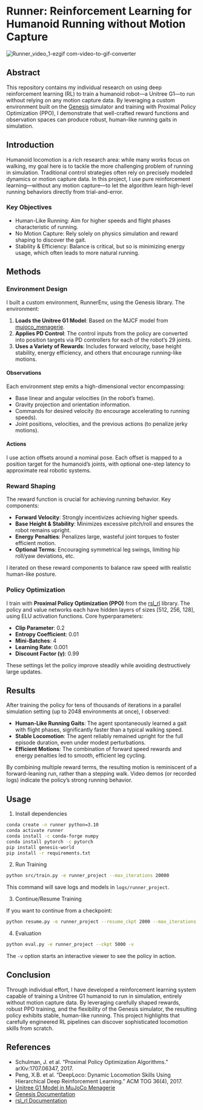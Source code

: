 # Runner: Reinforcement Learning for Humanoid Running without Motion Capture

![Runner_video_1-ezgif com-video-to-gif-converter](https://github.com/user-attachments/assets/fe6cf06d-c815-4304-9d53-171005711324)

## Abstract

This repository contains my individual research on using deep reinforcement learning (RL) to train a humanoid robot—a Unitree G1—to run without relying on any motion capture data. By leveraging a custom environment built on the [Genesis](https://github.com/Genesis-Embodied-AI/Genesis) simulator and training with Proximal Policy Optimization (PPO), I demonstrate that well-crafted reward functions and observation spaces can produce robust, human-like running gaits in simulation.

## Introduction

Humanoid locomotion is a rich research area: while many works focus on walking, my goal here is to tackle the more challenging problem of running in simulation. Traditional control strategies often rely on precisely modeled dynamics or motion capture data. In this project, I use pure reinforcement learning—without any motion capture—to let the algorithm learn high-level running behaviors directly from trial-and-error.

### Key Objectives

- Human-Like Running: Aim for higher speeds and flight phases characteristic of running.
- No Motion Capture: Rely solely on physics simulation and reward shaping to discover the gait.
- Stability & Efficiency: Balance is critical, but so is minimizing energy usage, which often leads to more natural running.

## Methods

### Environment Design

I built a custom environment, RunnerEnv, using the Genesis library. The environment:

1. **Loads the Unitree G1 Model**: Based on the MJCF model from [mujoco_menagerie](https://github.com/google-deepmind/mujoco_menagerie/tree/main/unitree_g1).
2. **Applies PD Control**: The control inputs from the policy are converted into position targets via PD controllers for each of the robot’s 29 joints.
3. **Uses a Variety of Rewards**: Includes forward velocity, base height stability, energy efficiency, and others that encourage running-like motions.

#### Observations

Each environment step emits a high-dimensional vector encompassing:

- Base linear and angular velocities (in the robot’s frame).
- Gravity projection and orientation information.
- Commands for desired velocity (to encourage accelerating to running speeds).
- Joint positions, velocities, and the previous actions (to penalize jerky motions).

#### Actions

I use action offsets around a nominal pose. Each offset is mapped to a position target for the humanoid’s joints, with optional one-step latency to approximate real robotic systems.

### Reward Shaping

The reward function is crucial for achieving running behavior. Key components:

- **Forward Velocity**: Strongly incentivizes achieving higher speeds.
- **Base Height & Stability**: Minimizes excessive pitch/roll and ensures the robot remains upright.
- **Energy Penalties**: Penalizes large, wasteful joint torques to foster efficient motion.
- **Optional Terms**: Encouraging symmetrical leg swings, limiting hip roll/yaw deviations, etc.

I iterated on these reward components to balance raw speed with realistic human-like posture.

### Policy Optimization

I train with **Proximal Policy Optimization (PPO)** from the [rsl_rl](https://github.com/leggedrobotics/rsl_rl) library. The policy and value networks each have hidden layers of sizes [512, 256, 128], using ELU activation functions. Core hyperparameters:

- **Clip Parameter**: 0.2
- **Entropy Coefficient**: 0.01
- **Mini-Batches**: 4
- **Learning Rate**: 0.001
- **Discount Factor (γ)**: 0.99

These settings let the policy improve steadily while avoiding destructively large updates.

## Results

After training the policy for tens of thousands of iterations in a parallel simulation setting (up to 2048 environments at once), I observed:

- **Human-Like Running Gaits**: The agent spontaneously learned a gait with flight phases, significantly faster than a typical walking speed.
- **Stable Locomotion**: The agent reliably remained upright for the full episode duration, even under modest perturbations.
- **Efficient Motions**: The combination of forward speed rewards and energy penalties led to smooth, efficient leg cycling.

By combining multiple reward terms, the resulting motion is reminiscent of a forward-leaning run, rather than a stepping walk. Video demos (or recorded logs) indicate the policy’s strong running behavior.

## Usage

1. Install dependencies

```bash
conda create -n runner python=3.10
conda activate runner
conda install -c conda-forge numpy
conda install pytorch -c pytorch
pip install genesis-world
pip install -r requirements.txt
```

2. Run Training

```bash
python src/train.py -e runner_project --max_iterations 20000
```

This command will save logs and models in `logs/runner_project`.

3. Continue/Resume Training

If you want to continue from a checkpoint:

```bash
python resume.py -e runner_project --resume_ckpt 2000 --max_iterations 10000
```

4. Evaluation

```bash
python eval.py -e runner_project --ckpt 5000 -v
```

The `-v` option starts an interactive viewer to see the policy in action.

## Conclusion

Through individual effort, I have developed a reinforcement learning system capable of training a Unitree G1 humanoid to run in simulation, entirely without motion capture data. By leveraging carefully shaped rewards, robust PPO training, and the flexibility of the Genesis simulator, the resulting policy exhibits stable, human-like running. This project highlights that carefully engineered RL pipelines can discover sophisticated locomotion skills from scratch.

## References

- Schulman, J. et al. “Proximal Policy Optimization Algorithms.” arXiv:1707.06347, 2017.
- Peng, X.B. et al. “DeepLoco: Dynamic Locomotion Skills Using Hierarchical Deep Reinforcement Learning.” ACM TOG 36(4), 2017.
- [Unitree G1 Model in MuJoCo Menagerie](https://github.com/google-deepmind/mujoco_menagerie/tree/main/unitree_g1)
- [Genesis Documentation](https://github.com/Genesis-Embodied-AI/Genesis)
- [rsl_rl Documentation](https://github.com/leggedrobotics/rsl_rl)
